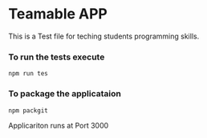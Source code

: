 # Teamable APP
This is a Test file for teching students programming skills.

### To run the tests execute

    npm run tes

### To package the applicataion

    npm packgit

Applicariton runs at Port 3000
